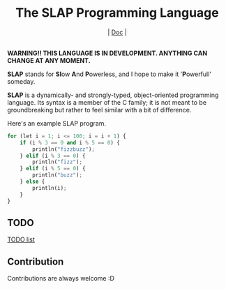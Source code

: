 <div align="center">
    <h1>The SLAP Programming Language</h1>
    |
    <a href="https://bichanna.github.io/slap/#syntax">Doc</a>
    |
</div><br>

**WARNING!! THIS LANGUAGE IS IN DEVELOPMENT. ANYTHING CAN CHANGE AT ANY MOMENT.**

**SLAP** stands for **Sl**ow **A**nd **P**owerless, and I hope to make it '**P**owerfull' someday.

**SLAP** is a dynamically- and strongly-typed, object-oriented programming language. Its syntax is a member of the C family; it is not meant to be groundbreaking but rather to feel similar with a bit of difference.

Here's an example SLAP program.
```py
for (let i = 1; i <= 100; i = i + 1) {
    if (i % 3 == 0 and i % 5 == 0) {
        println("fizzbuzz");
    } elif (i % 3 == 0) {
        println("fizz");
    } elif (i % 5 == 0) {
        println("buzz");
    } else {
        println(i);
    }
}
```


## TODO
[TODO list](https://github.com/bichanna/slap/blob/master/TODO.md)

## Contribution
Contributions are always welcome :D
